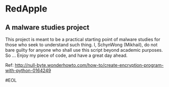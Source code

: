 # RedApple
A malware studies project
--------------------------

This project is meant to be a practical starting point of malware studies for those who seek to understand such thing.
I, SchynWong (Mikhail), do not bare guilty for anyone who shall use this script beyond academic purposes.
So ...
Enjoy my piece of code, and have a great day ahead.

Ref: http://null-byte.wonderhowto.com/how-to/create-encryption-program-with-python-0164249

#EOL
